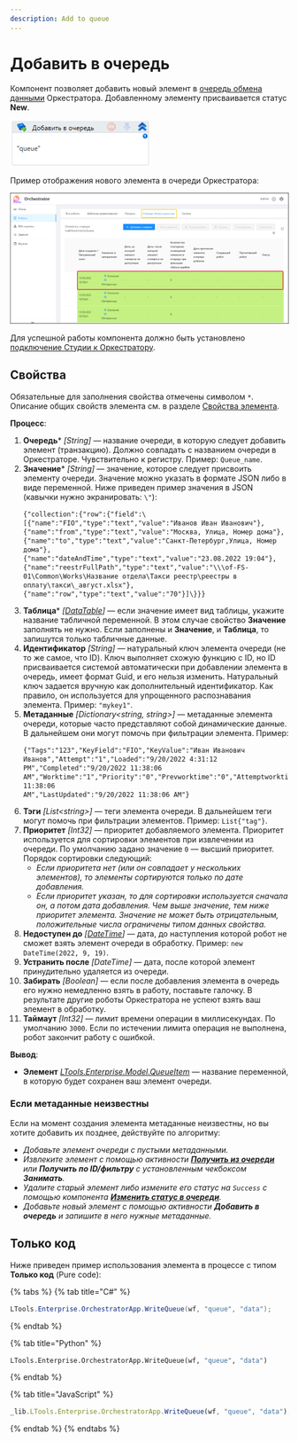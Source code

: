 ```yaml
---
description: Add to queue
---
```


# Добавить в очередь

Компонент позволяет добавить новый элемент в [очередь обмена данными](https://docs.primo-rpa.ru/primo-rpa/orchestrator/basics/data-queues) Оркестратора. Добавленному элементу присваивается статус **New**.

![Элемент Добавить в очередь](<../../../../.gitbook/assets/image (375).png>)

Пример отображения нового элемента в очереди Оркестратора:

![Таблица с элементами очереди в Оркестраторе](<../../../../.gitbook/assets/оркестратор. элементы очереди.png>)

Для успешной работы компонента должно быть установлено [подключение Студии к Оркестратору](https://docs.primo-rpa.ru/primo-rpa/primo-studio/settings#orkestrator).


## Свойства

Обязательные для заполнения свойства отмечены символом `*`. Описание общих свойств элемента см. в разделе [Свойства элемента](https://docs.primo-rpa.ru/primo-rpa/primo-studio/process/elements#svoistva-elementa).

**Процесс**:

1. **Очередь**\* *[String]* — название очереди, в которую следует добавить элемент (транзакцию). Должно совпадать с названием очереди в Оркестраторе. Чувствительно к регистру. Пример: `Queue_name`.
1. **Значение**\* *[String]* — значение, которое следует присвоить элементу очереди. Значение можно указать в формате JSON либо в виде переменной. Ниже приведен пример значения в JSON (кавычки нужно экранировать: `\"`):
    ```
    {"collection":{"row":{"field":\[{"name":"FIO","type":"text","value":"Иванов Иван Иванович"},{"name":"from","type":"text","value":"Москва, Улица, Номер дома"},{"name":"to","type":"text","value":"Санкт-Петербург,Улица, Номер дома"}, 
    {"name":"dateAndTime","type":"text","value":"23.08.2022 19:04"},{"name":"reestrFullPath","type":"text","value":"\\\of-FS-01\Common\Works\Название отдела\Такси реестр\реестры в оплату\такси\_август.xlsx"},{"name":"row","type":"text","value":"70"}]\}}}
    ```
1. **Таблица**\* *[[DataTable](https://learn.microsoft.com/ru-ru/dotnet/api/system.data.datatable?view=net-8.0&viewFallbackFrom=net-4.6.1)]* — если значение имеет вид таблицы, укажите название табличной переменной. В этом случае свойство **Значение** заполнять не нужно. Если заполнены и **Значение**, и **Таблица**, то запишутся только табличные данные.
1. **Идентификатор** *[String]* — натуральный ключ элемента очереди (не то же самое, что ID). Ключ выполняет схожую функцию с ID, но ID присваивается системой автоматически при добавлении элемента в очередь, имеет формат Guid, и его нельзя изменить. Натуральный ключ задается вручную как дополнительный идентификатор. Как правило, он используется для упрощенного распознавания элемента. Пример: `"mykey1"`.
1. **Метаданные** *[Dictionary\<string, string>]* — метаданные элемента очереди, которые часто представляют собой динамические данные. В дальнейшем они могут помочь при фильтрации элемента. Пример:
   ```
   {"Tags":"123","KeyField":"FIO","KeyValue":"Иван Иванович Иванов","Attempt":"1","Loaded":"9/20/2022 4:31:12 PM","Completed":"9/20/2022 11:38:06 AM","Worktime":"1","Priority":"0","Prevworktime":"0","Attemptworktime":"1","Finished":"9/20/2022 11:38:06 
   AM","LastUpdated":"9/20/2022 11:38:06 AM"}
   ```
1. **Тэги** *[List\<string>]* — теги элемента очереди. В дальнейшем теги могут помочь при фильтрации элементов. Пример: `List{"tag"}`.
1. **Приоритет** *[Int32]* — приоритет добавляемого элемента. Приоритет используется для сортировки элементов при извлечении из очереди. По умолчанию задано значение `0` — высший приоритет. Порядок сортировки следующий:
   * *Если приоритета нет (или он совпадает у нескольких элементов), то элементы сортируются только по дате добавления.*
   * *Если приоритет указан, то для сортировки используется сначала он, а потом дата добавления. Чем выше значение, тем ниже приоритет элемента. Значение не может быть отрицательным, положительные числа ограничены типом данных свойства.*
1. **Недоступен до** *[[DateTime](https://learn.microsoft.com/ru-ru/dotnet/api/system.datetime?view=net-8.0&viewFallbackFrom=net-4.6.1)]* — дата, до наступления которой робот не сможет взять элемент очереди в обработку. Пример: `new DateTime(2022, 9, 19)`.
1. **Устранить после** *[DateTime]* — дата, после которой элемент принудительно удаляется из очереди.
1. **Забирать** *[Boolean]* — если после добавления элемента в очередь его нужно немедленно взять в работу, поставьте галочку. В результате другие роботы Оркестратора не успеют взять ваш элемент в обработку.
1. **Таймаут** *[Int32]* — лимит времени операции в миллисекундах. По умолчанию `3000`. Если по истечении лимита операция не выполнена, робот закончит работу с ошибкой.


**Вывод**:

* **Элемент** *[LTools.Enterprise.Model.QueueItem](https://docs.primo-rpa.ru/primo-rpa/g\_elements/osnovnye-elementy/orkestrator/els\_queues/datatypes)* — название переменной, в которую будет сохранен ваш элемент очереди.

### Если метаданные неизвестны 

Если на момент создания элемента метаданные неизвестны, но вы хотите добавить их позднее, действуйте по алгоритму:
* *Добавьте элемент очереди с пустыми метаданными.*
* *Извлеките элемент с помощью активности [**Получить из очереди**](https://docs.primo-rpa.ru/primo-rpa/g\_elements/osnovnye-elementy/orkestrator/els\_queues/readfromqueue) или **Получить по ID/фильтру** с установленным чекбоксом **Занимать**.*
* *Удалите старый элемент либо измените его статус на `Success` с помощью компонента [**Изменить статус в очереди**](https://docs.primo-rpa.ru/primo-rpa/g\_elements/osnovnye-elementy/orkestrator/els\_queues/changestatequeue).*
* *Добавьте новый элемент с помощью активности **Добавить в очередь** и запишите в него нужные метаданные.*


## Только код

Ниже приведен пример использования элемента в процессе с типом **Только код** (Pure code):

{% tabs %}
{% tab title="C#" %}
```csharp
LTools.Enterprise.OrchestratorApp.WriteQueue(wf, "queue", "data");
```
{% endtab %}

{% tab title="Python" %}
```python
LTools.Enterprise.OrchestratorApp.WriteQueue(wf, "queue", "data")
```
{% endtab %}

{% tab title="JavaScript" %}
```javascript
_lib.LTools.Enterprise.OrchestratorApp.WriteQueue(wf, "queue", "data");
```
{% endtab %}
{% endtabs %}
